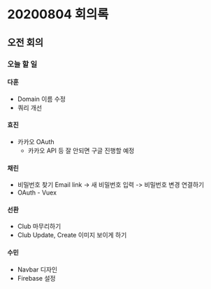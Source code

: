 # 20200804 회의록

## 오전 회의

### 오늘 할 일

#### 다훈

- Domain 이름 수정
- 쿼리 개선

#### 효진

- 카카오 OAuth 
  - 카카오 API 등 잘 안되면 구글 진행할 예정

#### 채린

- 비밀번호 찾기 Email link -> 새 비밀번호 입력 -> 비밀번호 변경 연결하기
- OAuth - Vuex

#### 선환

- Club 마무리하기
- Club Update, Create 이미지 보이게 하기

#### 수민

- Navbar 디자인
- Firebase 설정





